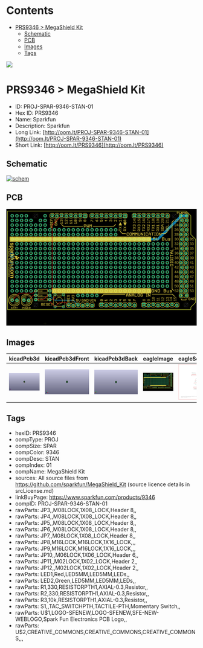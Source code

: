 



Contents
========

* [PRS9346 > MegaShield Kit](#prs9346--megashield-kit)
	* [Schematic](#schematic)
	* [PCB](#pcb)
	* [Images](#images)
	* [Tags](#tags)
  
![][im]
# PRS9346 > MegaShield Kit

- ID: PROJ-SPAR-9346-STAN-01
- Hex ID: PRS9346
- Name: Sparkfun
- Description: Sparkfun
- Long Link: [http://oom.lt/PROJ-SPAR-9346-STAN-01](http://oom.lt/PROJ-SPAR-9346-STAN-01)
- Short Link: [http://oom.lt/PRS9346](http://oom.lt/PRS9346)

## Schematic
  
[![schem](eagleSchemImage.png)](eagleSchemImage.png)
## PCB
  
[![pcb](eagleImage.png)](eagleImage.png)
## Images
  
  

|kicadPcb3d|kicadPcb3dFront|kicadPcb3dBack|eagleImage|eagleSchemImage|
| :---: | :---: | :---: | :---: | :---: |
|[![kicadPcb3d](kicadPcb3d_140.png)](kicadPcb3d.png)|[![kicadPcb3dFront](kicadPcb3dFront_140.png)](kicadPcb3dFront.png)|[![kicadPcb3dBack](kicadPcb3dBack_140.png)](kicadPcb3dBack.png)|[![eagleImage](eagleImage_140.png)](eagleImage.png)|[![eagleSchemImage](eagleSchemImage_140.png)](eagleSchemImage.png)|

## Tags

- hexID: PRS9346
- oompType: PROJ
- oompSize: SPAR
- oompColor: 9346
- oompDesc: STAN
- oompIndex: 01
- oompName: MegaShield Kit
- sources: All source files from https://github.com/sparkfun/MegaShield_Kit (source licence details in srcLicense.md)
- linkBuyPage: https://www.sparkfun.com/products/9346
- oompID: PROJ-SPAR-9346-STAN-01
- rawParts: JP3,,M08LOCK,1X08_LOCK,Header 8,,
- rawParts: JP4,,M08LOCK,1X08_LOCK,Header 8,,
- rawParts: JP5,,M08LOCK,1X08_LOCK,Header 8,,
- rawParts: JP6,,M08LOCK,1X08_LOCK,Header 8,,
- rawParts: JP7,,M08LOCK,1X08_LOCK,Header 8,,
- rawParts: JP8,M16LOCK,M16LOCK,1X16_LOCK,,,
- rawParts: JP9,M16LOCK,M16LOCK,1X16_LOCK,,,
- rawParts: JP10,,M06LOCK,1X06_LOCK,Header 6,,
- rawParts: JP11,,M02LOCK,1X02_LOCK,Header 2,,
- rawParts: JP12,,M02LOCK,1X02_LOCK,Header 2,,
- rawParts: LED1,Red,LED5MM,LED5MM,LEDs,,
- rawParts: LED2,Green,LED5MM,LED5MM,LEDs,,
- rawParts: R1,330,RESISTORPTH1,AXIAL-0.3,Resistor,,
- rawParts: R2,330,RESISTORPTH1,AXIAL-0.3,Resistor,,
- rawParts: R3,10k,RESISTORPTH1,AXIAL-0.3,Resistor,,
- rawParts: S1,,TAC_SWITCHPTH,TACTILE-PTH,Momentary Switch,,
- rawParts: U$1,LOGO-SFENEW,LOGO-SFENEW,SFE-NEW-WEBLOGO,Spark Fun Electronics PCB Logo,,
- rawParts: U$2,CREATIVE_COMMONS,CREATIVE_COMMONS,CREATIVE_COMMONS,,,



[im]: kicadPcb3d_450.png
